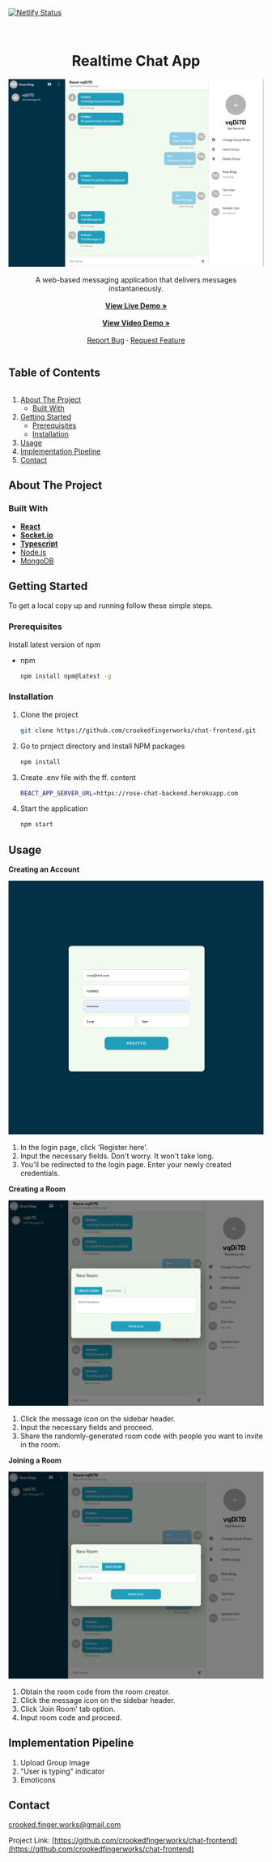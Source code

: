   [![Netlify Status][netlify-shield]][netlify-url]

<br />
<p align="center">
  <h1 align="center">Realtime Chat App</h1>
  <img src="chat.png" alt="Product Screenshot">
  <p align="center">
    A web-based messaging application that delivers messages instantaneously.
    <br /><br />
    <a href="https://rose-chat-client.netlify.app"><strong>View Live Demo »</strong></a>
    <br /><br />
    <a href="https://www.youtube.com/watch?v=IGGCznKBlxk"><strong>View Video Demo »</strong></a>
    <br /><br />
    <a href="https://github.com/crookedfingerworks/chat-frontend/issues">Report Bug</a>
    ·
    <a href="https://github.com/crookedfingerworks/chat-frontend/issues">Request Feature</a>
  </p>
</p>

<h2 style="display: inline-block">Table of Contents</h2>
<ol>
  <li>
    <a href="#about-the-project">About The Project</a>
    <ul>
      <li><a href="#built-with">Built With</a></li>
    </ul>
  </li>
  <li>
    <a href="#getting-started">Getting Started</a>
    <ul>
      <li><a href="#prerequisites">Prerequisites</a></li>
      <li><a href="#installation">Installation</a></li>
    </ul>
  </li>
  <li><a href="#usage">Usage</a></li>
  <li><a href="#implementation-pipeline">Implementation Pipeline</a></li>
  <li><a href="#contact">Contact</a></li>
</ol>

## About The Project

### Built With

- **[React](https://reactjs.org/)**
- **[Socket.io](https://socket.io/)**
- **[Typescript](https://www.typescriptlang.org/)**
- [Node.js](https://nodejs.org/en/)
- [MongoDB](https://www.mongodb.com/)

## Getting Started

To get a local copy up and running follow these simple steps.

### Prerequisites

Install latest version of npm

- npm
  ```sh
  npm install npm@latest -g
  ```

### Installation

1. Clone the project
   ```sh
   git clone https://github.com/crookedfingerworks/chat-frontend.git
   ```
2. Go to project directory and Install NPM packages
   ```sh
   npm install
   ```
3. Create .env file with the ff. content
   ```sh
   REACT_APP_SERVER_URL=https://rose-chat-backend.herokuapp.com
   ```
4. Start the application
   ```sh
   npm start
   ```

## Usage

**Creating an Account**

![](register.png)

1. In the login page, click 'Register here'.
2. Input the necessary fields. Don't worry. It won't take long.
3. You'll be redirected to the login page. Enter your newly created credentials.

**Creating a Room**

![](createRoom.png)

1. Click the message icon on the sidebar header.
2. Input the necessary fields and proceed.
3. Share the randomly-generated room code with people you want to invite in the room.

**Joining a Room**

![](joinRoom.png)

1. Obtain the room code from the room creator.
2. Click the message icon on the sidebar header.
3. Click 'Join Room' tab option.
4. Input room code and proceed.

## Implementation Pipeline

<ol>
    <li>Upload Group Image</li>
    <li>"User is typing" indicator</li>
    <li>Emoticons</li>
</ol>

## Contact

crooked.finger.works@gmail.com

Project Link: [https://github.com/crookedfingerworks/chat-frontend](https://github.com/crookedfingerworks/chat-frontend)

[netlify-shield]: https://img.shields.io/netlify/24e36167-88a7-4e1e-93f5-0986aa1c1b7d?style=for-the-badge
[netlify-url]: https://app.netlify.com/sites/rose-chat-client/deploys
